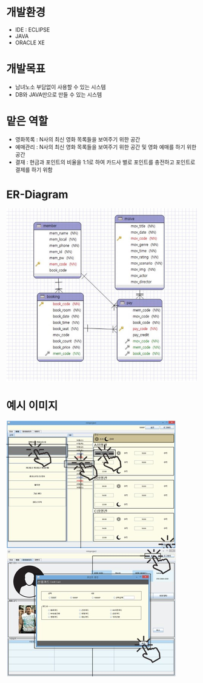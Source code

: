 # 개발환경
* IDE : ECLIPSE
* JAVA
* ORACLE XE

# 개발목표
* 남녀노소 부담없이 사용할 수 있는 시스템
* DB와 JAVA만으로 만들 수 있는 시스템

# 맡은 역할
- 영화목록 : N사의 최신 영화 목록들을 보여주기 위한 공간
- 예매관리 : N사의 최신 영화 목록들을 보여주기 위한 공간 및 영화 예매를 
               하기 위한 공간
- 결재 : 현금과 포인트의 비율을 1:1로 하여 카드사 별로 포인트를 충전하고 
          포인트로 결제를 하기 위함

# ER-Diagram
![ER-Diagram](./image/erdiagram.jpg)

# 예시 이미지
![buy_ticket](./image/buy_movie.jpg)
![buy_point](./image/buy_point.jpg)
